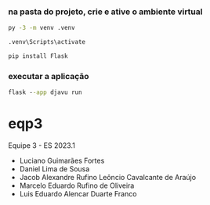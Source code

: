 ### na pasta do projeto, crie e ative o ambiente virtual
```cmd
py -3 -m venv .venv
```

```cmd
.venv\Scripts\activate
```

```cmd
pip install Flask
```
### executar a aplicação
```cmd
flask --app djavu run 
```






# eqp3
Equipe 3 - ES 2023.1
- Luciano Guimarães Fortes
- Daniel Lima de Sousa
- Jacob Alexandre Rufino Leôncio Cavalcante de Araújo
- Marcelo Eduardo Rufino de Oliveira 
- Luis Eduardo Alencar Duarte Franco
